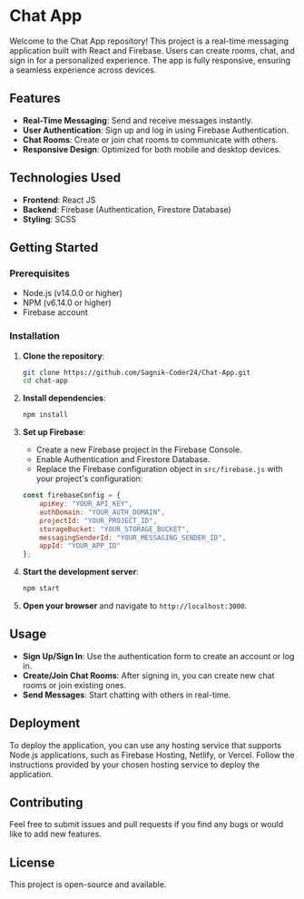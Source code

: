 # Chat App

Welcome to the Chat App repository! This project is a real-time messaging application built with React and Firebase. Users can create rooms, chat, and sign in for a personalized experience. The app is fully responsive, ensuring a seamless experience across devices.

## Features

- **Real-Time Messaging**: Send and receive messages instantly.
- **User Authentication**: Sign up and log in using Firebase Authentication.
- **Chat Rooms**: Create or join chat rooms to communicate with others.
- **Responsive Design**: Optimized for both mobile and desktop devices.

## Technologies Used

- **Frontend**: React JS
- **Backend**: Firebase (Authentication, Firestore Database)
- **Styling**: SCSS

## Getting Started

### Prerequisites

- Node.js (v14.0.0 or higher)
- NPM (v6.14.0 or higher)
- Firebase account

### Installation

1. **Clone the repository**:
    ```bash
    git clone https://github.com/Sagnik-Coder24/Chat-App.git
    cd chat-app
    ```

2. **Install dependencies**:
    ```bash
    npm install
    ```

3. **Set up Firebase**:
    - Create a new Firebase project in the Firebase Console.
    - Enable Authentication and Firestore Database.
    - Replace the Firebase configuration object in `src/firebase.js` with your project's configuration:
    ```javascript
    const firebaseConfig = {
        apiKey: "YOUR_API_KEY",
        authDomain: "YOUR_AUTH_DOMAIN",
        projectId: "YOUR_PROJECT_ID",
        storageBucket: "YOUR_STORAGE_BUCKET",
        messagingSenderId: "YOUR_MESSAGING_SENDER_ID",
        appId: "YOUR_APP_ID"
    };
    ```

4. **Start the development server**:
    ```bash
    npm start
    ```

5. **Open your browser** and navigate to `http://localhost:3000`.

## Usage

- **Sign Up/Sign In**: Use the authentication form to create an account or log in.
- **Create/Join Chat Rooms**: After signing in, you can create new chat rooms or join existing ones.
- **Send Messages**: Start chatting with others in real-time.

## Deployment

To deploy the application, you can use any hosting service that supports Node.js applications, such as Firebase Hosting, Netlify, or Vercel. Follow the instructions provided by your chosen hosting service to deploy the application.

## Contributing

Feel free to submit issues and pull requests if you find any bugs or would like to add new features.

## License

This project is open-source and available.
